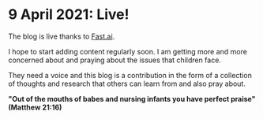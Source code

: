 # 9 April 2021: Live!

The blog is live thanks to [Fast.ai](https://fast.ai/).

I hope to start adding content regularly soon. I am getting more and more concerned about and praying about the issues that children face.

They need a voice and this blog is a contribution in the form of a collection of thoughts and research that others can learn from and also pray about.

**"Out of the mouths of babes and nursing infants you have perfect praise" (Matthew 21:16)**
